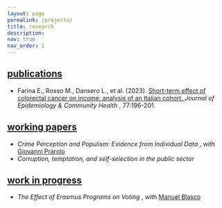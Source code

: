 ```yaml
---
layout: page
permalink: /projects/
title: research
description:
nav: true
nav_order: 1
---
```


<div class="projects">
  <a id="publications" href=".#publications">
    <h2 class="category">publications</h2>
  </a>
</div>

<ul>
  <li> Farina E., Rosso M., Dansero L., et al. (2023). <a href="https://doi.org/10.1136/jech-2022-220088"> Short-term effect of colorectal cancer on income: analysis of an Italian cohort. </a> <i> Journal of Epidemiology & Community Health </i>, 77:196-201. </li>
</ul>


<div class="projects">
  <a id="working-papers" href=".#working-papers">
    <h2 class="category">working papers</h2>
  </a>
</div>

<ul>
  <li> <i> Crime Perception and Populism: Evidence from Individual Data </i> , with <a href="https://sites.google.com/site/giovanniprarolo/"> Giovanni Prarolo </a> </li> 
  <li> <i> Corruption, temptation, and self-selection in the public sector </i> </li>
</ul>


<div class="projects">
  <a id="work-in-progress" href=".#work-in-progress">
    <h2 class="category">work in progress</h2>
  </a>
</div>

<ul>
  <li> <i> The Effect of Erasmus Programs on Voting </i> , with <a href="https://www.unibo.it/sitoweb/manuel.blasco2/en"> Manuel Blasco </a> </li>
</ul>
